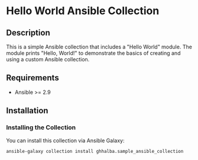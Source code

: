 # Hello World Ansible Collection

## Description

This is a simple Ansible collection that includes a "Hello World" module. The module prints "Hello, World!" to demonstrate the basics of creating and using a custom Ansible collection.

## Requirements

- Ansible >= 2.9

## Installation

### Installing the Collection

You can install this collection via Ansible Galaxy:

```bash
ansible-galaxy collection install ghhalba.sample_ansible_collection
